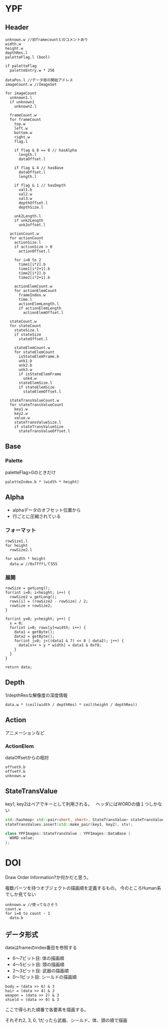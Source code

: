 # YPF
## Header
```
unknown.w //旧framecountとのコメントあり
width.w
height.w
depthRes.l
paletteFlag.l (bool)

if paletteFlag
  paletteEntry.w * 256

dataPos.l //データ部の開始アドレス
imageCount.w //ImageSet

for imageCount
  unknown1.l
  if unknown1
    unknown2.l
  
  frameCount.w
  for frameCount
    top.w
    left.w
    bottom.w
    right.w
    flag.l
    
    if flag & 8 == 0 // hasAlpha
      length.l
      dataOffset.l
      
    if flag & 4 // hasBase
      dataOffset.l
      length.l
      
    if flag & 1 // hasDepth
      val1.b
      val2.w
      val3.w
      depthOffset.l
      depthSize.l
      
    unk2Length.l
    if unk2Length
      unk2offset.l
      
  actionCount.w
  for actionCount
    actionSize.l
    if actionSize > 0
      actionOffset.l
    
    for i=0 to 2
      time1[i*2].b
      time1[i*2+1].b
      time2[i*2].b
      time2[i*2+1].b
    
    actionElemCount.w
    for actionElemCount
      frameIndex.w
      time.l
      actionElemLength.l
      if actionElemLength
        actionElemOffset.l
  
  stateCount.w
  for stateCount
    stateSize.l
    if stateSize
      stateOffset.l
      
    stateElemCount.w
    for stateElemCount
      isStateElemFrame.b
      unk1.b
      unk2.b
      unk3.w
      if isStateElemFrame
        unk4.w
      stateElemSize.l
      if stateElemSize
        stateElemOffset.l
    
  stateTransValueCount.w
  for stateTransValueCount
    key1.w
    key2.w
    value.w
    stateTransValueSize.l
    if stateTransValueSize
      stateTransValueOffset.l
```

## Base

### Palette
paletteFlag>0のときだけ
```
paletteIndex.b * (width * height)
```

## Alpha
- alphaデータのオフセット位置から
- 行ごとに圧縮されている

### フォーマット
```
rowSize1.l
for height
  rowSize2.l

for width * height
  data.w //0x7fffして555
```

### 展開
```
rowSize = getLong();
for(int i=0; i<height; i++) {
  rowSize2 = getLong();
  rows[i] = (rowSize2 - rowSize) / 2;
  rowSize = rowSize2;
}

for(int y=0; y<height; y++) {
  x = 0;
  for(int i=0; rows[y]<width; i++) {
    data1 = getByte();
    data2 = getByte();
    for(int j=0; j<((data1 & 7) << 8 | data2); j++) {
      data[x++ + y * width] = data1 & 0xf8;
    }
  }
}

return data;
```

## Depth
1/depthResな解像度の深度情報
```
data.w * (ceil(width / depthRes) * ceil(height / depthRes))
```

## Action
アニメーションなど
### ActionElem
dataOffsetからの相対
```
offsetX.b
offsetY.b
unknown.w
```

## StateTransValue
key1, key2はペアでキーとして利用される。  
ヘッダにはWORDの値１つしかない
```cpp
std::hashmap< std::pair<short, short>, StateTransValue> stateTransValues;
stateTransValues.insert(std::make_pair(key1, key2), stv);
```
```cpp
class YPFImages::StateTransValue : YPFImages::DataBase {
  WORD value;
};
```

# DOI
Draw Order Information?か何かだと思う。

複数パーツを持つオブジェクトの描画順を定義するもの。
今のところHuman系でしか見てない

```
unknown.w //使ってなさそう
count.w
for i=0 to count - 1
  data.b
```

## データ形式
dataはframeのindex番目を参照する
* 6～7ビット目: 体の描画順
* 4～5ビット目: 頭の描画順
* 2～3ビット目: 武器の描画順
* 0～1ビット目: シールドの描画順

```
body = (data >> 6) & 3
hair = (data >> 4) & 3
weapon = (data >> 2) & 3
shield = (data >> 0) & 3
```

ここで得られた順番で各要素を描画する。

それぞれ2, 3, 0, 1だったら武器、シールド、体、頭の順で描画
